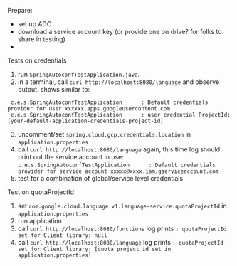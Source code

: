 

Prepare:
- set up ADC
- download a service account key (or provide one on drive? for folks to share in testing)
- 

Tests on credentials
1. run `SpringAutoconfTestApplication.java`.
2. in a terminal, call `curl http://localhost:8080/language` and observe output.
 shows similar to:
```
 c.e.s.SpringAutoconfTestApplication      : Default credentials provider for user xxxxxx.apps.googleusercontent.com
 c.e.s.SpringAutoconfTestApplication      : user credential ProjectId: [your-default-application-credentials-project-id]
```

3. uncomment/set `spring.cloud.gcp.credentials.location` in `application.properties`
4. call `curl http://localhost:8080/language` again, this time log should print out the service account in use:
`c.e.s.SpringAutoconfTestApplication      : Default credentials provider for service account xxxxx@xxxx.iam.gserviceaccount.com`
5. test for a combination of global/service level credentials


Test on quotaProjectId
1. set `com.google.cloud.language.v1.language-service.quotaProjectId` in `application.properties`
2. run application
3. call `curl http://localhost:8080/functions` log prints `: quotaProjectId set for Client library: null`
4. call `curl http://localhost:8080/language` log prints `: quotaProjectId set for Client library: [quota project id set in application.properties]`
